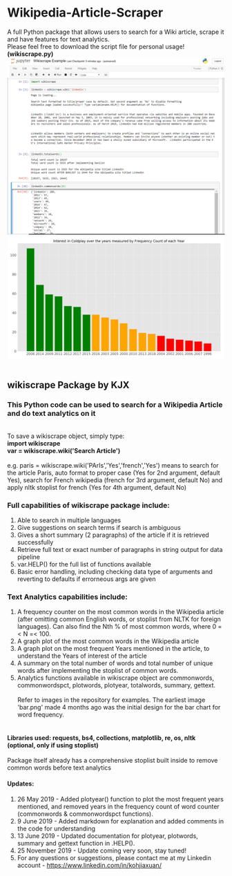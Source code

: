 # Wikipedia-Article-Scraper
A full Python package that allows users to search for a Wiki article, scrape it and have features for text analytics. <br>
Please feel free to download the script file for personal usage! <b>(wikiscrape.py)</b> <br>
![Linkedin Example](https://github.com/kohjiaxuan/Wikipedia-Article-Scraper/blob/master/WikiScrape_Example.PNG)  <br>
![Coldplay Year Mentions](https://github.com/kohjiaxuan/Wikipedia-Article-Scraper/blob/master/coldplayyearcount2.jpg)  <br><br>

## wikiscrape Package by KJX
### This Python code can be used to search for a Wikipedia Article and do text analytics on it
<br>
To save a wikiscrape object, simply type: <br>
<b> import wikiscrape </b><br>
<b> var = wikiscrape.wiki('Search Article') </b> <br> <br>
e.g. paris = wikiscrape.wiki('PArIs','Yes','french','Yes') means to search for the article Paris, auto format to proper case (Yes for 2nd argument, default Yes), search for French wikipedia (french for 3rd argument, default No) and apply nltk stoplist for french (Yes for 4th argument, default No) <br>

### Full capabilities of wikiscrape package include: <br>
1. Able to search in multiple languages <br>
2. Give suggestions on search terms if search is ambiguous <br>
3. Gives a short summary (2 paragraphs) of the article if it is retrieved successfully <br>
4. Retrieve full text or exact number of paragraphs in string output for data pipeline <br>
5. var.HELP() for the full list of functions available <br>
6. Basic error handling, including checking data type of arguments and reverting to defaults if errorneous args are given <br>

### Text Analytics capabilities include: <br>
1. A frequency counter on the most common words in the Wikipedia article (after omitting common English words, or stoplist from NLTK for foreign languages). Can also find the Nth % of most common words, where 0 =< N =< 100. <br>
2. A graph plot of the most common words in the Wikipedia article <br>
3. A graph plot on the most frequent Years mentioned in the article, to understand the Years of interest of the article <br>
4. A summary on the total number of words and total number of unique words after implementing the stoplist of common words. <br>
5. Analytics functions available in wikiscrape object are commonwords, commonwordspct, plotwords, plotyear, totalwords, summary, gettext. 
<br><br>
Refer to images in the repository for examples. The earliest image 'bar.png' made 4 months ago was the initial design for the bar chart for word frequency.
<br><br>

#### Libraries used: requests, bs4, collections, matplotlib, re, os, nltk (optional, only if using stoplist)
Package itself already has a comprehensive stoplist built inside to remove common words before text analytics <br>

#### Updates: <br>
1. 26 May 2019 - Added plotyear() function to plot the most frequent years mentioned, and removed years in the frequency count of word counter (commonwords & commonwordspct functions).
2. 9 June 2019 - Added markdown for explanation and added comments in the code for understanding <br>
3. 13 June 2019 - Updated documentation for plotyear, plotwords, summary and gettext function in .HELP(). <br>
4. 25 November 2019 - Update coming very soon, stay tuned!
5. For any questions or suggestions, please contact me at my Linkedin account - https://www.linkedin.com/in/kohjiaxuan/ <br>

